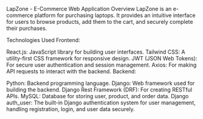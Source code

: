 LapZone - E-Commerce Web Application
Overview
LapZone is an e-commerce platform for purchasing laptops. It provides an intuitive interface for users to browse products, add them to the cart, and securely complete their purchases.

Technologies Used
Frontend:

React.js: JavaScript library for building user interfaces.
Tailwind CSS: A utility-first CSS framework for responsive design.
JWT (JSON Web Tokens): For secure user authentication and session management.
Axios: For making API requests to interact with the backend.
Backend:

Python: Backend programming language.
Django: Web framework used for building the backend.
Django Rest Framework (DRF): For creating RESTful APIs.
MySQL: Database for storing user, product, and order data.
Django auth_user: The built-in Django authentication system for user management, handling registration, login, and user data securely.
